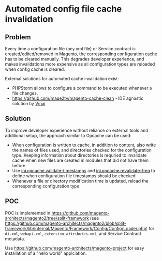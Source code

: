 # Automated config file cache invalidation

## Problem

Every time a configuration file (any xml file) or Service contract is created/edited/removed in Magento, the corresponding configuration cache has to be cleared manually. This degrades developer experience, and makes invalidations more expensive as all configuration types are reloaded when config cache is cleared.

External solutions for automated cache invalidation exist:
- PHPStorm allows to configure a command to be executed whenever a file changes.
- https://github.com/mage2tv/magento-cache-clean - IDE agnostic solution by [Vinai](https://github.com/Vinai|Vinai)

## Solution

To improve developer experience without reliance on external tools and additional setup, the approach similar to Opcache can be used:
- When configuration is written to cache, in addition to content, also write the names of files used, and directories checked for the configuration type. Keeping information about directories is requried to invalidate cache when new files are created in modules that did not have them before.
- Use [ini.opcache.validate-timestamps](http://php.net/manual/en/opcache.configuration.php#ini.opcache.validate-timestamps) and [ini.opcache.revalidate-freq](http://php.net/manual/en/opcache.configuration.php#ini.opcache.revalidate-freq) to define when configuration file timestamps should be checked
- Whenever a file or directory modification time is updated, reload the corresponding configuration type

## POC

POC is implemented in https://github.com/magento-architects/magento2/tree/split-framework (see https://github.com/magento-architects/magento2/blob/split-framework/lib/internal/Magento/Framework/Config/Config/Loader.php) for `di.xml`, `webapi.xml`, `extension_attributes.xml`, and Service Contract metadata.

Use https://github.com/magento-architects/magento-project for easy installation of a "hello world" applciation.
